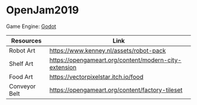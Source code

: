 # OpenJam2019

Game Engine: [Godot](https://godotengine.org/)

|Resources| Link
|---|---|
|Robot Art | https://www.kenney.nl/assets/robot-pack|
|Shelf Art | https://opengameart.org/content/modern-city-extension|
|Food Art  | https://vectorpixelstar.itch.io/food|
|Conveyor Belt|https://opengameart.org/content/factory-tileset|